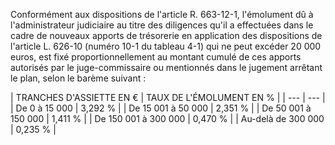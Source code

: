 Conformément aux dispositions de l'article R. 663-12-1, l'émolument dû à l'administrateur judiciaire au titre des diligences qu'il a effectuées dans le cadre de nouveaux apports de trésorerie en application des dispositions de l'article L. 626-10 (numéro 10-1 du tableau 4-1) qui ne peut excéder 20 000 euros, est fixé proportionnellement au montant cumulé de ces apports autorisés par le juge-commissaire ou mentionnés dans le jugement arrêtant le plan, selon le barème suivant :

|
TRANCHES D'ASSIETTE EN € |
TAUX DE L'ÉMOLUMENT EN % |
| --- | --- |
|
De 0 à 15 000 |
3,292 % |
|
De 15 001 à 50 000 |
2,351 % |
|
De 50 001 à 150 000 |
1,411 % |
|
De 150 001 à 300 000 |
0,470 % |
|
Au-delà de 300 000 |
0,235 % |
